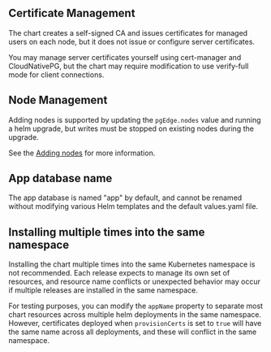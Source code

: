 ## Certificate Management

The chart creates a self-signed CA and issues certificates for managed users on each node, but it does not issue or configure server certificates.

You may manage server certificates yourself using cert-manager and CloudNativePG, but the chart may require modification to use verify-full mode for client connections.

## Node Management

Adding nodes is supported by updating the `pgEdge.nodes` value and running a helm upgrade, but writes must be stopped on existing nodes during the upgrade.

See the [Adding nodes](usage/adding_nodes.md) for more information.

## App database name

The app database is named "app" by default, and cannot be renamed without modifying various Helm templates and the default values.yaml file.

## Installing multiple times into the same namespace

Installing the chart multiple times into the same Kubernetes namespace is not recommended. Each release expects to manage its own set of resources, and resource name conflicts or unexpected behavior may occur if multiple releases are installed in the same namespace.

For testing purposes, you can modify the `appName` property to separate most chart resources across multiple helm deployments in the same namespace. However, certificates deployed when `provisionCerts` is set to `true` will have the same name across all deployments, and these will conflict in the same namespace.